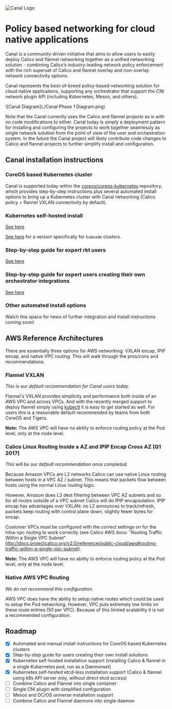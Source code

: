 
![Canal Logo](https://github.com/projectcalico/canal/raw/master/logos/canal-logo-type-full-color%20328x184.png)

# Policy based networking for cloud native applications

Canal is a community-driven initiative that aims to allow users to easily deploy Calico and flannel networking together as a unified networking solution - combining Calico’s industry-leading network policy enforcement with the rich superset of Calico and flannel overlay and non-overlay network connectivity options.

Canal represents the best-of-breed policy-based networking solution for cloud native applications, supporting any orchestrator that support the CNI network plugin API (including Kubernetes, Mesos, and others).

![Canal Diagram](./Canal Phase 1 Diagram.png)

Note that the Canal currently uses the Calico and flannel projects as is with no code modifications to either. Canal today is simply a deployment pattern for installing and configuring the projects to work together seamlessly as single network solution from the point of view of the user and orchestration system. In the future the Canal project will likely contribute code changes to Calico and flannel projects to further simplify install and configuration.

## Canal installation instructions

### CoreOS based Kubernetes cluster
Canal is supported today within the [coreos/coreos-kubernetes](https://github.com/coreos/coreos-kubernetes) repository, which provides step-by-step instructions plus several automated install options to bring up a Kubernetes cluster with Canal networking (Calico policy + flannel VXLAN connectivity by default).

### Kubernetes self-hosted install
[See here](k8s-install/README.md)

[See here](k8s-install/kubeadm/README.md) for a version specifically for `kubeadm` clusters.

### Step-by-step guide for expert rkt users
[See here](InstallGuide.md)

### Step-by-step guide for expert users creating their own orchestrator integrations
[See here](OrchestratorIntegration.md)

### Other automated install options
Watch this space for news of further integration and install instructions coming soon!

## AWS Reference Architectures

There are essentially three options for AWS networking: VXLAN encap, IPIP encap, and native VPC routing. This will walk through the pros/cons and recommendations.

### Flannel VXLAN

*This is our default recommendation for Canal users today.*

Flannel's VXLAN provides simplicity and performance both inside of an AWS VPC and across VPCs. And with the recently merged support to deploy flannel simply using [kubectl](https://github.com/coreos/flannel/issues/587) it is easy to get started as well. For users this is a reasonable default recommended by teams from both CoreOS and Tigera.

**Note:** The AWS VPC will have no ability to enforce routing policy at the Pod level, only at the node level.

### Calico Linux Routing Inside a AZ and IPIP Encap Cross AZ (Q1 2017)

*This will be our default recommendation once completed.*

Because Amazon VPCs are L2 networks Calico can use native Linux routing between hosts in a VPC AZ / subnet. This means that packets flow between hosts using the normal Linux routing logic.

However, Amazon does L3 dest filtering between VPC AZ subnets and so for all routes outside of a VPC subnet Calico will do IPIP encapsulation. IPIP encap has advantages over VXLAN: no L2 announces to track/refresh, packets keep routing with control plane down, slightly fewer bytes for encap.

Customer VPCs must be configured with the correct settings on for the intra-vpc routing to work correctly (see Calico AWS docs: "Routing Traffic Within a Single VPC Subnet" http://docs.projectcalico.org/v2.0/reference/public-cloud/aws#routing-traffic-within-a-single-vpc-subnet).

**Note:** The AWS VPC will have no ability to enforce routing policy at the Pod level, only at the node level.

### Native AWS VPC Routing

*We do not recommend this configuration.*

AWS VPC does have the ability to setup native routes which could be used to setup the Pod networking. However, VPC puts extremely low limits on these route entries (50 per VPC). Because of this limited scalability it is not a recommended configuration.

## Roadmap
- [x] Automated and manual install instructions for CoreOS based Kubernetes clusters
- [x] Step-by-step guide for users creating their own install solutions
- [x] Kubernetes self-hosted installation support (installing Calico & flannel in a single Kubernetes pod, run as a Daemonset)
- [x] Kubernetes self-hosted etcd-less installation support (Calico & flannel using k8s API server only, without direct etcd access)
- [ ] Combine Calico and Flannel into single container
- [ ] Single CNI plugin with simplified configuration
- [ ] Mesos and DC/OS universe installation support
- [ ] Combine Calico and Flannel daemons into single daemon
